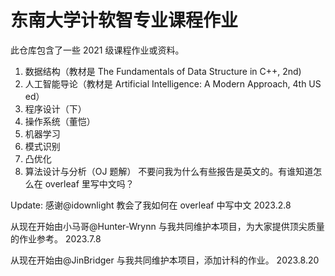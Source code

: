 # 东南大学计软智专业课程作业

此仓库包含了一些 2021 级课程作业或资料。

1. 数据结构（教材是 The Fundamentals of Data Structure in C++, 2nd)
2. 人工智能导论（教材是 Artificial Intelligence: A Modern Approach, 4th US ed）
3. 程序设计（下）
4. 操作系统（董恺）
5. 机器学习
6. 模式识别
7. 凸优化
8. 算法设计与分析（OJ 题解）
   不要问我为什么有些报告是英文的。有谁知道怎么在 overleaf 里写中文吗？

Update:
感谢@idownlight 教会了我如何在 overleaf 中写中文
2023.2.8

从现在开始由小马哥@Hunter-Wrynn 与我共同维护本项目，为大家提供顶尖质量的作业参考。
2023.7.8

从现在开始由@JinBridger 与我共同维护本项目，添加计科的作业。
2023.8.20
